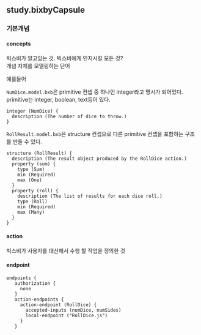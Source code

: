 ## study.bixbyCapsule

### 기본개념

#### concepts

빅스비가 알고있는 것. 빅스비에게 인지시킬 모든 것?  
개념 자체를 모델링하는 단어

예를들어  

 `NumDice.model.bxb`은 primitive 컨셉 중 하나인 integer라고 명시가 되어있다.  
 primitive는 integer, boolean, text등이 있다.

```
integer (NumDice) {
  description (The number of dice to throw.)
}
```

`RollResult.model.bxb`은 structure 컨셉으로 다른 primitive 컨셉을 포함하는 구조를 만들 수 있다.
```
structure (RollResult) {
  description (The result object produced by the RollDice action.)
  property (sum) {
    type (Sum)
    min (Required)
    max (One)
  }
  property (roll) {
    description (The list of results for each dice roll.)
    type (Roll)
    min (Required)
    max (Many)
  }      
}

```

#### action

빅스비가 사용자를 대신해서 수행 할 작업을 정의한 것

#### endpoint



```
endpoints {
   authorization {
     none
   }
   action-endpoints {
     action-endpoint (RollDice) {
       accepted-inputs (numDice, numSides)
       local-endpoint ("RollDice.js")
     }
   }

```